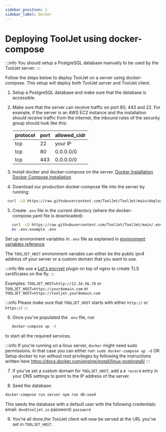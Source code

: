 ```yaml
---
sidebar_position: 2
sidebar_label: Docker
---
```


# Deploying ToolJet using docker-compose

:::info
You should setup a PostgreSQL database manually to be used by the ToolJet server.
:::

Follow the steps below to deploy ToolJet on a server using docker-compose. This setup will deploy both ToolJet server and ToolJet client.

1. Setup a PostgreSQL database and make sure that the database is accessible.

2. Make sure that the server can receive traffic on port 80, 443 and 22.
For example, if the server is an AWS EC2 instance and the installation should receive traffic from the internet, the inbound rules of the security group should look like this:

   protocol| port     | allowed_cidr|
   ----| -----------  | ----------- |
   tcp | 22           | your IP |
   tcp | 80           | 0.0.0.0/0 |
   tcp | 443          | 0.0.0.0/0   |

3. Install docker and docker-compose on the server.
[Docker Installation](https://docs.docker.com/engine/install/)
[Docker Compose Installation](https://docs.docker.com/compose/install/)

4. Download our production docker-compose file into the server by running:
  ```bash
   curl -LO https://raw.githubusercontent.com/ToolJet/ToolJet/main/deploy/docker/docker-compose.yaml
  ```

5. Create `.env` file in the current directory (where the docker-compose.yaml file is downloaded):

  ```bash
     curl -LO https://raw.githubusercontent.com/ToolJet/ToolJet/main/.env.example
     mv .env.example .env
  ```

  Set up environment variables in `.env` file as explained in [environment variables reference](/docs/deployment/env-vars)


 The `TOOLJET_HOST` environment variable can either be the public ipv4 address of your server or a custom domain that you want to use.

:::info
We use a [Let's encrypt](https://letsencrypt.org/) plugin on top of nginx to create TLS certificates on the fly.
:::

  Examples:
  `TOOLJET_HOST=http://12.34.56.78` or
  `TOOLJET_HOST=https://yourdomain.com` or
  `TOOLJET_HOST=https://tooljet.yourdomain.com`

:::info
  Please make sure that `TOOLJET_HOST` starts with either `http://` or `https://`
:::

6. Once you've populated the `.env` file, run

  ```bash
     docker-compose up -d
  ```
  to start all the required services.

  :::info
    If you're running on a linux server, `docker` might need sudo permissions. In that case you can either run:
    `sudo docker-compose up -d`
    OR
    Setup docker to run without root privileges by following the instructions written here https://docs.docker.com/engine/install/linux-postinstall/
  :::

7. If you've set a custom domain for `TOOLJET_HOST`, add a `A record` entry in your DNS settings to point to the IP address of the server.


8.  Seed the database:
  ```bash
  docker-compose run server npm run db:seed
  ```
  This seeds the database with a default user with the following credentials:
    email: `dev@tooljet.io`
    password: `password`


9.  You're all done,the ToolJet client will now be served at the URL you've set in `TOOLJET_HOST`.
